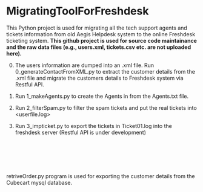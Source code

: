 # MigratingToolForFreshdesk

This Python project is used for migrating all the tech support agents and tickets information from old Aegis Helpdesk system to the online Freshdesk ticketing system. **This github project is used for source code maintainance and the raw data files (e.g., users.xml, tickets.csv etc. are not uploaded here).**

0. The users information are dumped into an .xml file. Run 0_generateContactFromXML.py to extract the customer details from the .xml file and migrate the customers details to Freshdesk system via Restful API.

1. Run 1_makeAgents.py to create the Agents in <companyName> from the Agents.txt file.

2. Run 2_filterSpam.py to filter the spam tickets and put the real tickets into <userfile.log>

3. Run 3_impticket.py to export the tickets in Ticket01.log into the <companyName> freshdesk server (Restful API is under development)
  
  <br>
  <br>
  <br>
  <br>
  <br>
  retriveOrder.py program is used for exporting the customer details from the Cubecart mysql database.
  
  
  









